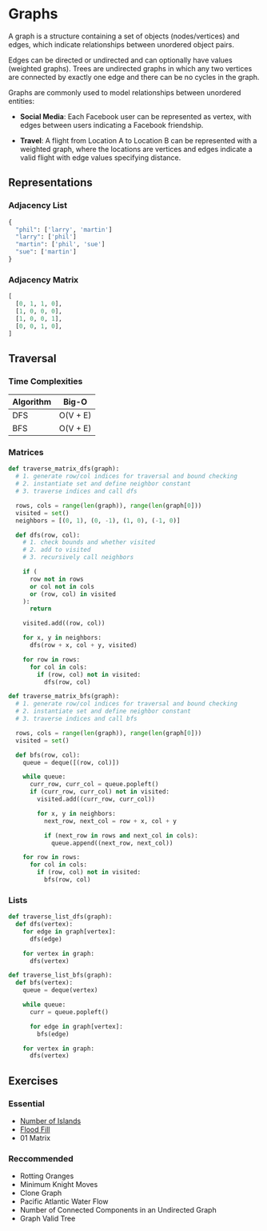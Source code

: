 # Graphs

A graph is a structure containing a set of objects (nodes/vertices) and edges,
which indicate relationships between unordered object pairs.

Edges can be directed or undirected and can optionally have values
(weighted graphs). Trees are undirected graphs in which any two vertices are
connected by exactly one edge and there can be no cycles in the graph.

Graphs are commonly used to model relationships between unordered entities:

- **Social Media**: Each Facebook user can be represented as vertex, with edges
between users indicating a Facebook friendship.

- **Travel**: A flight from Location A to Location B can be represented with a
weighted graph, where the locations are vertices and edges indicate a valid
flight with edge values specifying distance.

## Representations

### Adjacency List

```python
{
  "phil": ['larry', 'martin']
  "larry": ['phil']
  "martin": ['phil', 'sue']
  "sue": ['martin']
}
```

### Adjacency Matrix

```python
[
  [0, 1, 1, 0],
  [1, 0, 0, 0],
  [1, 0, 0, 1],
  [0, 0, 1, 0],
]
```

## Traversal

### Time Complexities

| Algorithm   | Big-O       |
| ----------- | ----------- |
| DFS         | O(V + E)    |
| BFS         | O(V + E)    |

### Matrices

```py
def traverse_matrix_dfs(graph):
  # 1. generate row/col indices for traversal and bound checking
  # 2. instantiate set and define neighbor constant
  # 3. traverse indices and call dfs

  rows, cols = range(len(graph)), range(len(graph[0]))
  visited = set()
  neighbors = [(0, 1), (0, -1), (1, 0), (-1, 0)]

  def dfs(row, col):
    # 1. check bounds and whether visited
    # 2. add to visited
    # 3. recursively call neighbors

    if (
      row not in rows
      or col not in cols
      or (row, col) in visited
    ):
      return

    visited.add((row, col))

    for x, y in neighbors:
      dfs(row + x, col + y, visited)

    for row in rows:
      for col in cols:
        if (row, col) not in visited:
          dfs(row, col)
```

```py
def traverse_matrix_bfs(graph):
  # 1. generate row/col indices for traversal and bound checking
  # 2. instantiate set and define neighbor constant
  # 3. traverse indices and call bfs

  rows, cols = range(len(graph)), range(len(graph[0]))
  visited = set()

  def bfs(row, col):
    queue = deque([(row, col)])

    while queue:
      curr_row, curr_col = queue.popleft()
      if (curr_row, curr_col) not in visited:
        visited.add((curr_row, curr_col))

        for x, y in neighbors:
          next_row, next_col = row + x, col + y

          if (next_row in rows and next_col in cols):
            queue.append((next_row, next_col))

    for row in rows:
      for col in cols:
        if (row, col) not in visited:
          bfs(row, col)
```

### Lists

```py
def traverse_list_dfs(graph):
  def dfs(vertex):
    for edge in graph[vertex]:
      dfs(edge)

    for vertex in graph:
      dfs(vertex)
```

```py
def traverse_list_bfs(graph):
  def bfs(vertex):
    queue = deque(vertex)

    while queue:
      curr = queue.popleft()

      for edge in graph[vertex]:
        bfs(edge)

    for vertex in graph:
      dfs(vertex)
```

## Exercises

### Essential

- [Number of Islands](number_of_islands.py)
- [Flood Fill](flood_fill.py)
- 01 Matrix

### Reccommended

- Rotting Oranges
- Minimum Knight Moves
- Clone Graph
- Pacific Atlantic Water Flow
- Number of Connected Components in an Undirected Graph
- Graph Valid Tree